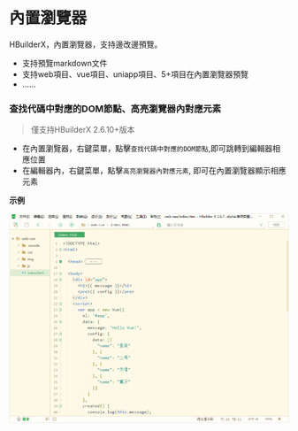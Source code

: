 # 內置瀏覽器

HBuilderX，內置瀏覽器，支持邊改邊預覽。

- 支持預覽markdown文件
- 支持web項目、vue項目、uniapp項目、5+項目在內置瀏覽器預覽
- ......

### 查找代碼中對應的DOM節點、高亮瀏覽器內對應元素

> 僅支持HBuilderX 2.6.10+版本

- 在內置瀏覽器，右鍵菜單，點擊`查找代碼中對應的DOM節點`,即可跳轉到編輯器相應位置
- 在編輯器內，右鍵菜單，點擊`高亮瀏覽器內對應元素`, 即可在內置瀏覽器顯示相應元素

**示例**

<img src="/static/snapshots/tutorial/browser_1.gif" style="zoom: 90%;border:1px solid #eee;" />
